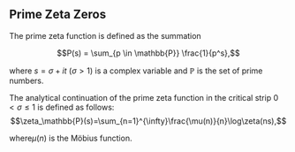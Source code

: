 ## Prime Zeta Zeros
The prime zeta function is defined as the summation

$$P(s) = \sum_{p \in \mathbb{P}} \frac{1}{p^s},$$

where $s=\sigma+it$ $(\sigma > 1)$ is a complex variable and $\mathbb{P}$ is the set of prime numbers.

The analytical continuation of the prime zeta function in the critical strip $0<\sigma\leqslant 1$ is defined as follows:
$$\zeta_\mathbb{P}(s)=\sum_{n=1}^{\infty}\frac{\mu(n)}{n}\log\zeta(ns),$$

where$\mu(n)$ is the Möbius function.



